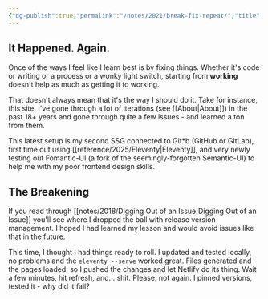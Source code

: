 ```yaml
---
{"dg-publish":true,"permalink":"/notes/2021/break-fix-repeat/","title":"Break. Fix. Repeat.","tags":["Netlify","testing"],"created":"2021-08-20T11:38:42","updated":"2025-08-05T15:57:36-04:00"}
---
```



## It Happened. Again.

Once of the ways I feel like I learn best is by fixing things. Whether it's code or writing or a process or a wonky light switch, starting from __working__ doesn't help as much as getting it to working.

That doesn't always mean that it's the way I should do it. Take for instance, this site. I've gone through a lot of iterations (see [[About\|About]]) in the past 18+ years and gone through quite a few issues - and learned a ton from them.

This latest setup is my second SSG connected to Git*b (GitHub or GitLab), first time out using [[reference/2025/Eleventy\|Eleventy]], and very newly testing out Fomantic-UI (a fork of the seemingly-forgotten Semantic-UI) to help me with my poor frontend design skills.

## The Breakening

If you read through [[notes/2018/Digging Out of an Issue\|Digging Out of an Issue]] you'll see where I dropped the ball with release version management. I hoped I had learned my lesson and would avoid issues like that in the future.

This time, I thought I had things ready to roll. I updated and tested locally, no problems and the `eleventy --serve` worked great. Files generated and the pages loaded, so I pushed the changes and let Netlify do its thing. Wait a few minutes, hit refresh, and... shit. Please, not again. I pinned versions, tested it - why did it fail?

